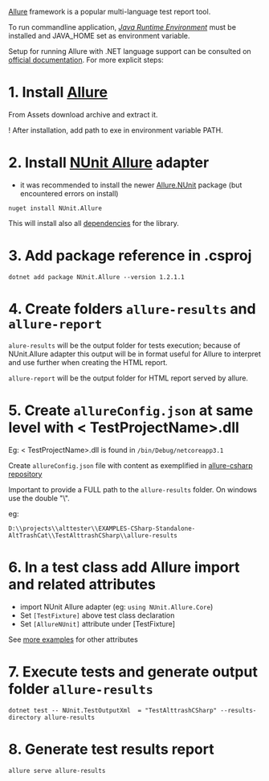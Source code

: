 
[Allure](https://docs.qameta.io/allure/) framework is a popular multi-language test report tool.

To run commandline application, [*Java Runtime Environment*](https://www.oracle.com/java/technologies/downloads/#jre8-windows) must be installed and JAVA_HOME set as environment variable.

Setup for running Allure with .NET language support can be consulted on [official documentation](https://docs.qameta.io/allure-report/#_nunit_3). For more explicit steps:

# 1. Install [Allure](https://github.com/allure-framework/allure2/releases)

From Assets download archive and extract it.

! After installation, add path to exe in environment variable PATH.

# 2. Install [NUnit Allure](https://www.nuget.org/packages/NUnit.Allure) adapter

* it was recommended to install the newer [Allure.NUnit](https://www.nuget.org/packages/Allure.NUnit/) package (but encountered errors on install)

```
nuget install NUnit.Allure
```

This will install also all [dependencies](https://www.nuget.org/packages/NUnit.Allure#dependencies-body-tab) for the library.

# 3. Add package reference in <TestProjectName>.csproj

```
dotnet add package NUnit.Allure --version 1.2.1.1
```

# 4. Create folders `allure-results` and `allure-report`

`alure-results` will be the output folder for tests execution; because of NUnit.Allure adapter this output will be in format useful for Allure to interpret and use further when creating the HTML report.

`allure-report` will be the output folder for HTML report served by allure.

# 5. Create `allureConfig.json` at same level with < TestProjectName>.dll

Eg: < TestProjectName>.dll is found in `/bin/Debug/netcoreapp3.1`

Create `allureConfig.json` file with content as exemplified in [allure-csharp repository](https://github.com/allure-framework/allure-csharp/blob/main/Allure.NUnit/allureConfig.json)

Important to provide a FULL path to the `allure-results` folder. On windows use the double "\\".

eg: 
```
D:\\projects\\alttester\\EXAMPLES-CSharp-Standalone-AltTrashCat\\TestAlttrashCSharp\\allure-results
```

# 6. In a test class add Allure import and related attributes
- import NUnit Allure adapter (eg: `using NUnit.Allure.Core`)
- Set `[TestFixture]` above test class declaration
- Set `[AllureNUnit]` attribute under [TestFixture]

See [more examples](https://github.com/allure-framework/allure-csharp/tree/main/Allure.NUnit.Examples) for other attributes

# 7. Execute tests and generate output folder `allure-results`

```
dotnet test -- NUnit.TestOutputXml  = "TestAlttrashCSharp" --results-directory allure-results
```

# 8. Generate test results report

```
allure serve allure-results
```
